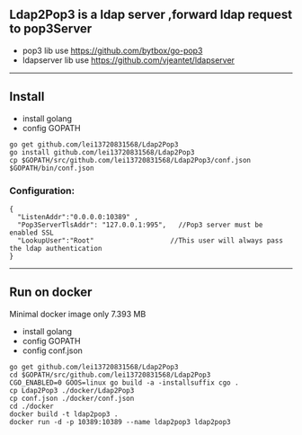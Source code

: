 ## Ldap2Pop3 is a ldap server ,forward ldap request to pop3Server

* pop3 lib use https://github.com/bytbox/go-pop3
* ldapserver lib use https://github.com/vjeantet/ldapserver

---------------
## Install

* install golang
* config GOPATH

```
go get github.com/lei13720831568/Ldap2Pop3
go install github.com/lei13720831568/Ldap2Pop3
cp $GOPATH/src/github.com/lei13720831568/Ldap2Pop3/conf.json  $GOPATH/bin/conf.json

```

### Configuration:
```
{
  "ListenAddr":"0.0.0.0:10389" ,
  "Pop3ServerTlsAddr": "127.0.0.1:995",   //Pop3 server must be enabled SSL
  "LookupUser":"Root"					//This user will always pass the ldap authentication
}

```
------------------
## Run on docker
Minimal docker image only 7.393 MB

* install golang
* config GOPATH
* config conf.json

```
go get github.com/lei13720831568/Ldap2Pop3
cd $GOPATH/src/github.com/lei13720831568/Ldap2Pop3
CGO_ENABLED=0 GOOS=linux go build -a -installsuffix cgo .
cp Ldap2Pop3 ./docker/Ldap2Pop3
cp conf.json ./docker/conf.json
cd ./docker
docker build -t ldap2pop3 .
docker run -d -p 10389:10389 --name ldap2pop3 ldap2pop3
```
